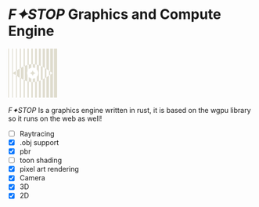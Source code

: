# *F✦STOP* Graphics and Compute Engine

<img src="/assets/fstopwhite.png" alt="logo" width="100"/>

*F✦STOP* Is a graphics engine written in rust, it is based on the wgpu library so it runs on the web as well!

- [ ] Raytracing
- [x] .obj support
- [x] pbr
- [ ] toon shading
- [x] pixel art rendering
- [x] Camera
- [x] 3D
- [x] 2D     
